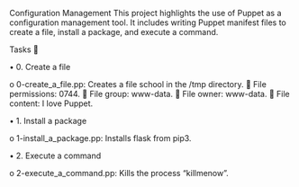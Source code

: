 Configuration Management
This project highlights the use of Puppet as a configuration management tool. 
It includes writing Puppet manifest files to create a file, install a package, and execute a command.

Tasks 📃

•	0. Create a file

o	0-create_a_file.pp: Creates a file school in the /tmp directory.
	File permissions: 0744.
	File group: www-data.
	File owner: www-data.
	File content: I love Puppet.

•	1. Install a package

o	1-install_a_package.pp: Installs flask from pip3.

•	2. Execute a command

o	2-execute_a_command.pp: Kills the process “killmenow”.
